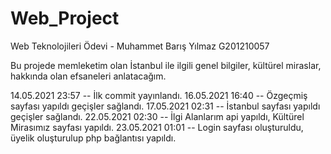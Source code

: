 # Web_Project
Web Teknolojileri Ödevi - Muhammet Barış Yılmaz G201210057


Bu projede memleketim olan İstanbul ile ilgili genel bilgiler, kültürel miraslar, hakkında olan efsaneleri anlatacağım. 

14.05.2021 23:57 -- İlk commit yayınlandı.
16.05.2021 16:40 -- Özgeçmiş sayfası yapıldı geçişler sağlandı.
17.05.2021 02:31 -- İstanbul sayfası yapıldı geçişler sağlandı.
22.05.2021 02:30 -- İlgi Alanlarım api yapıldı, Kültürel Mirasımız sayfası yapıldı.
23.05.2021 01:01 -- Login sayfası oluşturuldu, üyelik oluşturulup php bağlantısı yapıldı.